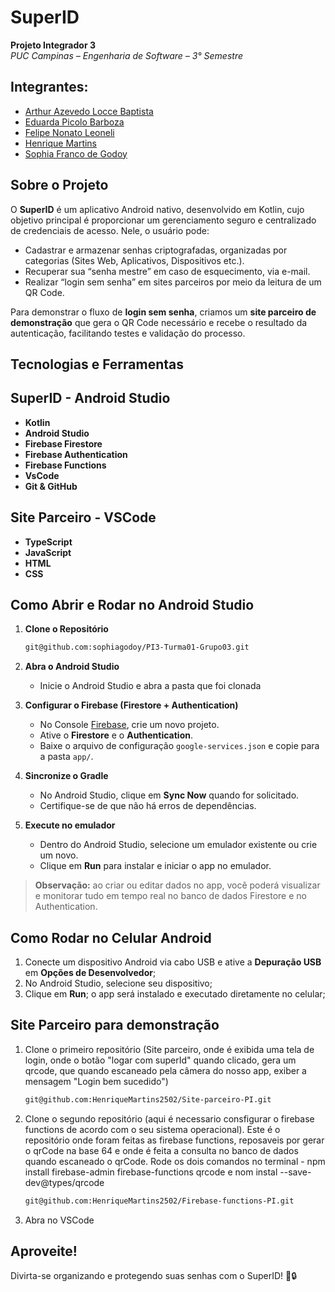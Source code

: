 # SuperID

**Projeto Integrador 3**  
_PUC Campinas – Engenharia de Software – 3° Semestre_

## Integrantes:
- [Arthur Azevedo Locce Baptista](https://github.com/arthurlocce)  
- [Eduarda Picolo Barboza](https://github.com/eduardapicolo)  
- [Felipe Nonato Leoneli](https://github.com/lipeleoneli)  
- [Henrique Martins](https://github.com/HenriqueMartins2502)  
- [Sophia Franco de Godoy](https://github.com/sophiagodoy)

## Sobre o Projeto

O **SuperID** é um aplicativo Android nativo, desenvolvido em Kotlin, cujo objetivo principal é proporcionar um gerenciamento seguro e centralizado de credenciais de acesso. Nele, o usuário pode:

- Cadastrar e armazenar senhas criptografadas, organizadas por categorias (Sites Web, Aplicativos, Dispositivos etc.).  
- Recuperar sua “senha mestre” em caso de esquecimento, via e-mail.  
- Realizar “login sem senha” em sites parceiros por meio da leitura de um QR Code.

Para demonstrar o fluxo de **login sem senha**, criamos um **site parceiro de demonstração** que gera o QR Code necessário e recebe o resultado da autenticação, facilitando testes e validação do processo.

## Tecnologias e Ferramentas

## SuperID - Android Studio 
- **Kotlin**  
- **Android Studio**  
- **Firebase Firestore**  
- **Firebase Authentication**  
- **Firebase Functions**
- **VsCode**
- **Git & GitHub**

## Site Parceiro - VSCode 
- **TypeScript**
- **JavaScript**
- **HTML**
- **CSS**

## Como Abrir e Rodar no Android Studio

1. **Clone o Repositório**
      ```bash
   git@github.com:sophiagodoy/PI3-Turma01-Grupo03.git

3. **Abra o Android Studio**  
   - Inicie o Android Studio e abra a pasta que foi clonada

4. **Configurar o Firebase (Firestore + Authentication)**  
   - No Console [Firebase](https://console.firebase.google.com/), crie um novo projeto. 
   - Ative o **Firestore** e o **Authentication**.  
   - Baixe o arquivo de configuração `google-services.json` e copie para a pasta `app/`.

5. **Sincronize o Gradle**  
   - No Android Studio, clique em **Sync Now** quando for solicitado.  
   - Certifique-se de que não há erros de dependências.

6. **Execute no emulador**  
   - Dentro do Android Studio, selecione um emulador existente ou crie um novo.  
   - Clique em **Run** para instalar e iniciar o app no emulador.  

> **Observação:** ao criar ou editar dados no app, você poderá visualizar e monitorar tudo em tempo real no banco de dados Firestore e no Authentication.

## Como Rodar no Celular Android

1. Conecte um dispositivo Android via cabo USB e ative a **Depuração USB** em **Opções de Desenvolvedor**; 
2. No Android Studio, selecione seu dispositivo;
3. Clique em **Run**; o app será instalado e executado diretamente no celular;

## Site Parceiro para demonstração 

1. Clone o primeiro repositório (Site parceiro, onde é exibida uma tela de login, onde o botão "logar com superId" quando clicado, gera um qrcode, que quando escaneado pela câmera do nosso app, exiber a mensagem "Login bem sucedido") 
      ```bash
   git@github.com:HenriqueMartins2502/Site-parceiro-PI.git

3. Clone o segundo repositório (aqui é necessario consfigurar o firebase functions de acordo com o seu sistema operacional). Este é o repositório onde foram feitas as firebase functions, reposaveis por gerar o qrCode na base 64 e onde é feita a consulta no banco de dados quando escaneado o qrCode. Rode os dois comandos no terminal - npm install firebase-admin firebase-functions qrcode e nom instal --save-dev@types/qrcode
      ```bash
   git@github.com:HenriqueMartins2502/Firebase-functions-PI.git
      
4. Abra no VSCode

## Aproveite!

Divirta-se organizando e protegendo suas senhas com o SuperID! 🚀🔒
